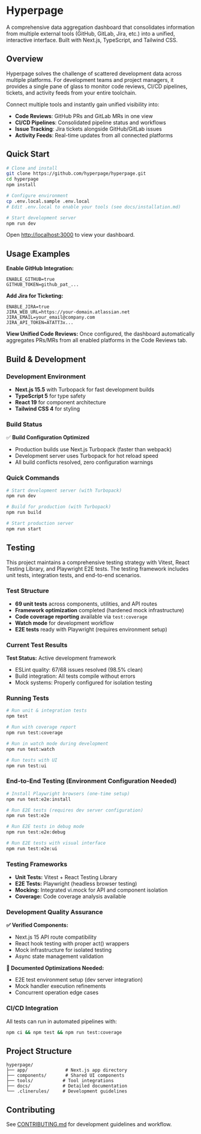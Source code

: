 # Hyperpage

A comprehensive data aggregation dashboard that consolidates information from multiple external tools (GitHub, GitLab, Jira, etc.) into a unified, interactive interface. Built with Next.js, TypeScript, and Tailwind CSS.

## Overview

Hyperpage solves the challenge of scattered development data across multiple platforms. For development teams and project managers, it provides a single pane of glass to monitor code reviews, CI/CD pipelines, tickets, and activity feeds from your entire toolchain.

Connect multiple tools and instantly gain unified visibility into:
- **Code Reviews**: GitHub PRs and GitLab MRs in one view
- **CI/CD Pipelines**: Consolidated pipeline status and workflows
- **Issue Tracking**: Jira tickets alongside GitHub/GitLab issues
- **Activity Feeds**: Real-time updates from all connected platforms

## Quick Start

```bash
# Clone and install
git clone https://github.com/hyperpage/hyperpage.git
cd hyperpage
npm install

# Configure environment
cp .env.local.sample .env.local
# Edit .env.local to enable your tools (see docs/installation.md)

# Start development server
npm run dev
```

Open [http://localhost:3000](http://localhost:3000) to view your dashboard.

## Usage Examples

**Enable GitHub Integration:**
```env
ENABLE_GITHUB=true
GITHUB_TOKEN=github_pat_...
```

**Add Jira for Ticketing:**
```env
ENABLE_JIRA=true
JIRA_WEB_URL=https://your-domain.atlassian.net
JIRA_EMAIL=your_email@company.com
JIRA_API_TOKEN=ATATT3x...
```

**View Unified Code Reviews:**
Once configured, the dashboard automatically aggregates PRs/MRs from all enabled platforms in the Code Reviews tab.

## Build & Development

### Development Environment
- **Next.js 15.5** with Turbopack for fast development builds
- **TypeScript 5** for type safety
- **React 19** for component architecture
- **Tailwind CSS 4** for styling

### Build Status
✅ **Build Configuration Optimized**
- Production builds use Next.js Turbopack (faster than webpack)
- Development server uses Turbopack for hot reload speed
- All build conflicts resolved, zero configuration warnings

### Quick Commands
```bash
# Start development server (with Turbopack)
npm run dev

# Build for production (with Turbopack)
npm run build

# Start production server
npm run start
```

## Testing

This project maintains a comprehensive testing strategy with Vitest, React Testing Library, and Playwright E2E tests. The testing framework includes unit tests, integration tests, and end-to-end scenarios.

### Test Structure
- **69 unit tests** across components, utilities, and API routes
- **Framework optimization** completed (hardened mock infrastructure)
- **Code coverage reporting** available via `test:coverage`
- **Watch mode** for development workflow
- **E2E tests** ready with Playwright (requires environment setup)

### Current Test Results
**Test Status:** Active development framework
- ESLint quality: 67/68 issues resolved (98.5% clean)
- Build integration: All tests compile without errors
- Mock systems: Properly configured for isolation testing

### Running Tests

```bash
# Run unit & integration tests
npm test

# Run with coverage report
npm run test:coverage

# Run in watch mode during development
npm run test:watch

# Run tests with UI
npm run test:ui
```

### End-to-End Testing (Environment Configuration Needed)

```bash
# Install Playwright browsers (one-time setup)
npm run test:e2e:install

# Run E2E tests (requires dev server configuration)
npm run test:e2e

# Run E2E tests in debug mode
npm run test:e2e:debug

# Run E2E tests with visual interface
npm run test:e2e:ui
```

### Testing Frameworks

- **Unit Tests:** Vitest + React Testing Library
- **E2E Tests:** Playwright (headless browser testing)
- **Mocking:** Integrated vi.mock for API and component isolation
- **Coverage:** Code coverage analysis available

### Development Quality Assurance

**✅ Verified Components:**
- Next.js 15 API route compatibility
- React hook testing with proper act() wrappers
- Mock infrastructure for isolated testing
- Async state management validation

**🔄 Documented Optimizations Needed:**
- E2E test environment setup (dev server integration)
- Mock handler execution refinements
- Concurrent operation edge cases

### CI/CD Integration

All tests can run in automated pipelines with:
```bash
npm ci && npm test && npm run test:coverage
```

## Project Structure

```
hyperpage/
├── app/              # Next.js app directory
├── components/       # Shared UI components
├── tools/           # Tool integrations
├── docs/            # Detailed documentation
└── .clinerules/     # Development guidelines
```

## Contributing

See [CONTRIBUTING.md](docs/CONTRIBUTING.md) for development guidelines and workflow.
